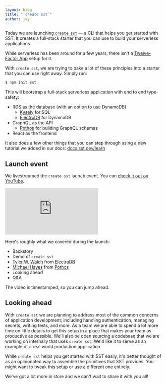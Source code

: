 ```yaml
---
layout: blog
title: "`create sst`"
author: jay
---
```


Today we are launching [`create sst`](https://github.com/sst/sst/tree/master/packages/create-sst) — a CLI that helps you get started with SST. It creates a full-stack starter that you can use to build your serverless applications.

While serverless has been around for a few years, there isn't a [Twelve-Factor App](https://12factor.net) setup for it.

With `create sst`, we are trying to bake a lot of these principles into a starter that you can use right away. Simply run:

```bash
$ npm init sst
```

This will bootstrap a full-stack serverless application with end to end type-safety:

- RDS as the database (with an option to use DynamoDB)
  - [Kysely](https://github.com/koskimas/kysely) for SQL
  - [ElectroDB](https://github.com/tywalch/electrodb) for DynamoDB
- GraphQL as the API
  - [Pothos](https://pothos-graphql.dev) for building GraphQL schemas
- React as the frontend

It also does a few other things that you can step through using a new tutorial we added in our docs: [docs.sst.dev/learn](https://docs.sst.dev/learn/)

## Launch event

We livestreamed the `create sst` launch event. You can [check it out on YouTube](https://www.youtube.com/watch?v=wBTDkLIyMhw).

<div class="youtube-container">
  <iframe src="https://www.youtube-nocookie.com/embed/wBTDkLIyMhw" frameborder="0" allow="accelerometer; autoplay; clipboard-write; encrypted-media; gyroscope; picture-in-picture" allowfullscreen></iframe>
</div>

Here's roughly what we covered during the launch:

- Backstory
- Demo of `create sst`
- [Tyler W. Walch](https://twitter.com/tinkertamper) from [ElectroDB](https://github.com/tywalch/electrodb)
- [Michael Hayes](https://twitter.com/yavascript) from [Pothos](https://pothos-graphql.dev)
- Looking ahead
- Q&A

The video is timestamped, so you can jump ahead.


## Looking ahead

With `create sst` we are planning to address most of the common concerns of application development; including handling authentication, managing secrets, writing tests, and more. As a team we are able to spend a lot more time on little details to get this setup in a place that makes your team as productive as possible. We'll also be open sourcing a codebase that we are working on internally that uses `create sst`. We'd like it to serve as an example of a real world production application.

While `create sst` helps you get started with SST easily, it's better thought of as an opinionated way to assemble the primitives that SST provides. You might want to tweak this setup or use a different one entirely.

We've got a lot more in store and we can't wait to share it with you all!
